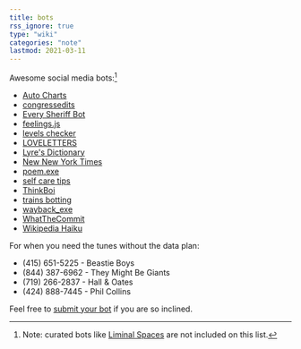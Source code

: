 ```yaml
---
title: bots
rss_ignore: true
type: "wiki"
categories: "note"
lastmod: 2021-03-11
---
```


Awesome social media bots:[^1]

- [Auto Charts](https://twitter.com/AutoCharts)
- [congressedits](https://botsin.space/@congressedits)
- [Every Sheriff Bot](https://twitter.com/everysheriff)
- [feelings.js](https://twitter.com/feelings_js)
- [levels checker](https://botsin.space/@levels_check)
- [LOVELETTERS](https://botsin.space/@loveletter)
- [Lyre's Dictionary](https://botsin.space/@lyresdictionary)
- [New New York Times](https://twitter.com/NYT_first_said)
- [poem.exe](https://twitter.com/poem_exe)
- [self care tips](https://botsin.space/@selfcare)
- [ThinkBoi](https://twitter.com/web3_ebooks)
- [trains botting](https://twitter.com/choochoobot)
- [wayback_exe](https://twitter.com/wayback_exe)
- [WhatTheCommit](https://botsin.space/@whatthecommit)
- [Wikipedia Haiku](https://botsin.space/@wikipediahaiku)

For when you need the tunes without the data plan:

- (415) 651-5225 - Beastie Boys
- (844) 387-6962 - They Might Be Giants
- (719) 266-2837 - Hall & Oates
- (424) 888-7445 - Phil Collins

Feel free to [submit your bot](/connect) if you are so inclined.

[^1]: Note: curated bots like [Liminal Spaces](https://twitter.com/spaceliminalbot) are not included on this list.